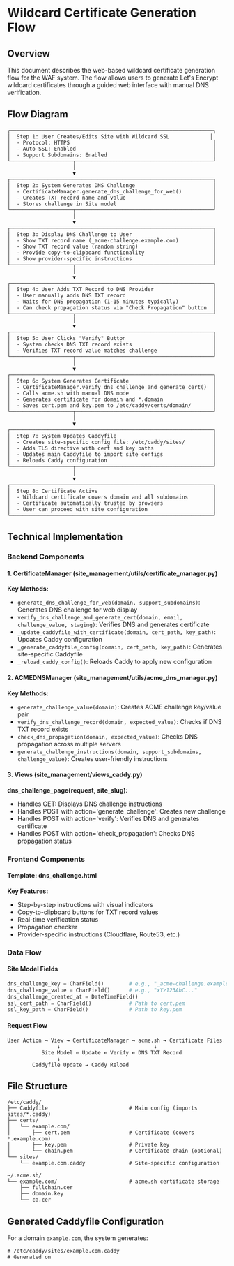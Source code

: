 # Wildcard Certificate Generation Flow

## Overview

This document describes the web-based wildcard certificate generation flow for the WAF system. The flow allows users to generate Let's Encrypt wildcard certificates through a guided web interface with manual DNS verification.

## Flow Diagram

```
┌─────────────────────────────────────────────────────────────────┐
│  Step 1: User Creates/Edits Site with Wildcard SSL             │
│  - Protocol: HTTPS                                              │
│  - Auto SSL: Enabled                                            │
│  - Support Subdomains: Enabled                                  │
└────────────────────┬────────────────────────────────────────────┘
                     │
                     ▼
┌─────────────────────────────────────────────────────────────────┐
│  Step 2: System Generates DNS Challenge                         │
│  - CertificateManager.generate_dns_challenge_for_web()          │
│  - Creates TXT record name and value                            │
│  - Stores challenge in Site model                               │
└────────────────────┬────────────────────────────────────────────┘
                     │
                     ▼
┌─────────────────────────────────────────────────────────────────┐
│  Step 3: Display DNS Challenge to User                          │
│  - Show TXT record name (_acme-challenge.example.com)           │
│  - Show TXT record value (random string)                        │
│  - Provide copy-to-clipboard functionality                      │
│  - Show provider-specific instructions                          │
└────────────────────┬────────────────────────────────────────────┘
                     │
                     ▼
┌─────────────────────────────────────────────────────────────────┐
│  Step 4: User Adds TXT Record to DNS Provider                   │
│  - User manually adds DNS TXT record                            │
│  - Waits for DNS propagation (1-15 minutes typically)           │
│  - Can check propagation status via "Check Propagation" button  │
└────────────────────┬────────────────────────────────────────────┘
                     │
                     ▼
┌─────────────────────────────────────────────────────────────────┐
│  Step 5: User Clicks "Verify" Button                            │
│  - System checks DNS TXT record exists                          │
│  - Verifies TXT record value matches challenge                  │
└────────────────────┬────────────────────────────────────────────┘
                     │
                     ▼
┌─────────────────────────────────────────────────────────────────┐
│  Step 6: System Generates Certificate                           │
│  - CertificateManager.verify_dns_challenge_and_generate_cert()  │
│  - Calls acme.sh with manual DNS mode                           │
│  - Generates certificate for domain and *.domain                │
│  - Saves cert.pem and key.pem to /etc/caddy/certs/domain/       │
└────────────────────┬────────────────────────────────────────────┘
                     │
                     ▼
┌─────────────────────────────────────────────────────────────────┐
│  Step 7: System Updates Caddyfile                               │
│  - Creates site-specific config file: /etc/caddy/sites/         │
│  - Adds TLS directive with cert and key paths                   │
│  - Updates main Caddyfile to import site configs                │
│  - Reloads Caddy configuration                                  │
└────────────────────┬────────────────────────────────────────────┘
                     │
                     ▼
┌─────────────────────────────────────────────────────────────────┐
│  Step 8: Certificate Active                                     │
│  - Wildcard certificate covers domain and all subdomains        │
│  - Certificate automatically trusted by browsers                │
│  - User can proceed with site configuration                     │
└─────────────────────────────────────────────────────────────────┘
```

## Technical Implementation

### Backend Components

#### 1. CertificateManager (site_management/utils/certificate_manager.py)

**Key Methods:**

- `generate_dns_challenge_for_web(domain, support_subdomains)`: Generates DNS challenge for web display
- `verify_dns_challenge_and_generate_cert(domain, email, challenge_value, staging)`: Verifies DNS and generates certificate
- `_update_caddyfile_with_certificate(domain, cert_path, key_path)`: Updates Caddy configuration
- `_generate_caddyfile_config(domain, cert_path, key_path)`: Generates site-specific Caddyfile
- `_reload_caddy_config()`: Reloads Caddy to apply new configuration

#### 2. ACMEDNSManager (site_management/utils/acme_dns_manager.py)

**Key Methods:**

- `generate_challenge_value(domain)`: Creates ACME challenge key/value pair
- `verify_dns_challenge_record(domain, expected_value)`: Checks if DNS TXT record exists
- `check_dns_propagation(domain, expected_value)`: Checks DNS propagation across multiple servers
- `generate_challenge_instructions(domain, support_subdomains, challenge_value)`: Creates user-friendly instructions

#### 3. Views (site_management/views_caddy.py)

**dns_challenge_page(request, site_slug):**
- Handles GET: Displays DNS challenge instructions
- Handles POST with action='generate_challenge': Creates new challenge
- Handles POST with action='verify': Verifies DNS and generates certificate
- Handles POST with action='check_propagation': Checks DNS propagation status

### Frontend Components

#### Template: dns_challenge.html

**Key Features:**
- Step-by-step instructions with visual indicators
- Copy-to-clipboard buttons for TXT record values
- Real-time verification status
- Propagation checker
- Provider-specific instructions (Cloudflare, Route53, etc.)

### Data Flow

#### Site Model Fields
```python
dns_challenge_key = CharField()        # e.g., "_acme-challenge.example.com"
dns_challenge_value = CharField()      # e.g., "xYz123AbC..."
dns_challenge_created_at = DateTimeField()
ssl_cert_path = CharField()            # Path to cert.pem
ssl_key_path = CharField()             # Path to key.pem
```

#### Request Flow
```
User Action → View → CertificateManager → acme.sh → Certificate Files
                ↓                              ↓
           Site Model ← Update ← Verify ← DNS TXT Record
                ↓
        Caddyfile Update → Caddy Reload
```

## File Structure

```
/etc/caddy/
├── Caddyfile                          # Main config (imports sites/*.caddy)
├── certs/
│   └── example.com/
│       ├── cert.pem                   # Certificate (covers *.example.com)
│       ├── key.pem                    # Private key
│       └── chain.pem                  # Certificate chain (optional)
└── sites/
    └── example.com.caddy              # Site-specific configuration

~/.acme.sh/
└── example.com/                       # acme.sh certificate storage
    ├── fullchain.cer
    ├── domain.key
    └── ca.cer
```

## Generated Caddyfile Configuration

For a domain `example.com`, the system generates:

```caddyfile
# /etc/caddy/sites/example.com.caddy
# Generated on
